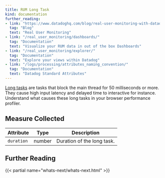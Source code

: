 ```yaml
---
title: RUM Long Task
kind: documentation
further_reading:
- link: "https://www.datadoghq.com/blog/real-user-monitoring-with-datadog/"
  tag: "Blog"
  text: "Real User Monitoring"
- link: "/real_user_monitoring/dashboards/"
  tag: "Documentation"
  text: "Visualize your RUM data in out of the box Dashboards"
- link: "/real_user_monitoring/explorer/"
  tag: "Documentation"
  text: "Explore your views within Datadog"
- link: "/logs/processing/attributes_naming_convention/"
  tag: "Documentation"
  text: "Datadog Standard Attributes"
---
```


[Long tasks][1] are tasks that block the main thread for 50 milliseconds or more. They cause high input latency and delayed time to interactive for instance. Understand what causes these long tasks in your browser performance profiler.

## Measure Collected

| Attribute  | Type   | Description                |
|------------|--------|----------------------------|
| `duration` | number | Duration of the long task. |

## Further Reading

{{< partial name="whats-next/whats-next.html" >}}

[1]: https://developer.mozilla.org/en-US/docs/Web/API/Long_Tasks_API
